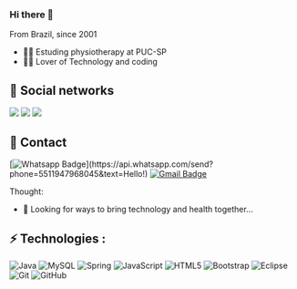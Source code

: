 ### Hi there 👋
From Brazil, since 2001
- 👨‍⚕️ Estuding physiotherapy at PUC-SP
- 👨‍💻 Lover of Technology and coding 
<!--
**marcosgomesbr/marcosgomesbr** is a ✨ _special_ ✨ repository because its `README.md` (this file) appears on your GitHub profile.!-->
## 🚀 Social networks
[<img src="https://img.shields.io/badge/twitter-%231DA1F2.svg?&style=for-the-badge&logo=twitter&logoColor=white" />](https://twitter.com/brmarcosgomes)   [<img src="https://img.shields.io/badge/linkedin-%230077B5.svg?&style=for-the-badge&logo=linkedin&logoColor=white" />](https://www.linkedin.com/in/marcosgomesbr/) 
[<img src = "https://img.shields.io/badge/instagram-%23E4405F.svg?&style=for-the-badge&logo=instagram&logoColor=white">](https://www.instagram.com/marcosgomes.br/) 

## 📱 Contact 
[![Whatsapp Badge](https://img.shields.io/badge/-Whatsapp-4CA143?style=flat-square&labelColor=for-the-badge&logo=whatsapp&logoColor=white&link=https://api.whatsapp.com/send?phone=55119479680452&text=Hello!)](https://api.whatsapp.com/send?phone=5511947968045&text=Hello!)
[![Gmail Badge](https://img.shields.io/badge/-Gmail-c14438?style=flat-square&logo=Gmail&logoColor=white&link=mailto:marcoseduardo01@icloud.com)](mailto:marcoseduardo01@icloud.com)



Thought:


- 🌱 Looking for ways to bring technology and health together...



## ⚡ Technologies : 
![Java](https://img.shields.io/badge/-Java-007396?style=flat-square&logo=java)
![MySQL](https://img.shields.io/badge/-MySQL-4479A1?style=flat-square&logo=mysql&logoColor=white)
![Spring](https://img.shields.io/badge/-Spring-6DB33F?style=flat-square&logo=spring&logoColor=white)
![JavaScript](https://img.shields.io/badge/-JavaScript-black?style=flat-square&logo=javascript)
![HTML5](https://img.shields.io/badge/-HTML5-E34F26?style=flat-square&logo=html5&logoColor=white)
![Bootstrap](https://img.shields.io/badge/-Bootstrap-563D7C?style=flat-square&logo=bootstrap)
![Eclipse](https://img.shields.io/badge/-Eclipse-2C2255?style=flat-square&logo=eclipse&logoColor=white)
![Git](https://img.shields.io/badge/-Git-black?style=flat-square&logo=git)
![GitHub](https://img.shields.io/badge/-GitHub-181717?style=flat-square&logo=github)
